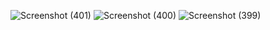 
![Screenshot (401)](https://github.com/user-attachments/assets/bb92cf95-112f-480b-af4f-197078a002b3)
![Screenshot (400)](https://github.com/user-attachments/assets/92c5a286-a2c0-43ed-ad1c-5f5d9dbbe1fd)
![Screenshot (399)](https://github.com/user-attachments/assets/f210d3e2-33e4-42cd-ba6b-308ee480731a)


